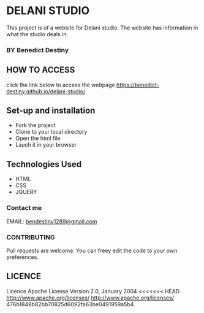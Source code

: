 # DELANI STUDIO
This project is of a website for Delani studio. The website has information in what the studio deals in.
### BY Benedict Destiny

## HOW TO ACCESS
click the link below to access the webpage
https://benedict-destiny.github.io/delani-studio/

## Set-up and installation
- Fork the project
- Clone to your local directory
- Open the html file
- Lauch it in your browser

## Technologies Used
- HTML
- CSS
- JQUERY

### Contact me

EMAIL: bendestiny1289@gmail.com

### CONTRIBUTING
Pull requests are welcome. You can freey edit the code to your own preferences.

## LICENCE
Licence Apache License Version 2.0, January 2004 <<<<<<< HEAD http://www.apache.org/licenses/ http://www.apache.org/licenses/ 476b1848b82bb70825d6092fa63be0491959a5b4
